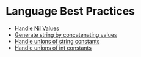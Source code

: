 # Language Best Practices

- [Handle Nil Values](best_practices/handling_nil_values.md)
- [Generate string by concatenating values](best_practices/string_concat.md)
- [Handle unions of string constants](best_practices/string_unions.md)
- [Handle unions of int constants](best_practices/int_unions.md)